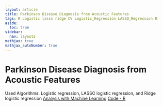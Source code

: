 ```yaml
---
layout: article
title: Parkinson Disease Diagnosis from Acoustic Features
tags: R Logistic lasso ridge CV Logistic_Regression LASSO_Regression Ridge_Regression Cross_Validation Parkinson Disease_Diagnosis UCI Acoustic_Features glmnet data analysis
aside:
  toc: true
sidebar:
  nav: layouts
mathjax: true
mathjax_autoNumber: true
---
```

# Parkinson Disease Diagnosis from Acoustic Features
Used Algorithms: Logistic regression, LASSO logistic regression, and Ridge logistic regression
[Analysis with Machine Learning](https://drive.google.com/open?id=1hz_E2v8Ur1TC0z1JHg4fZ2bg-OG_F9W8)
[Code - R](https://drive.google.com/open?id=1KH9FjngsPXtv8BFuG1kuIMuzNKqZp8Rb)

